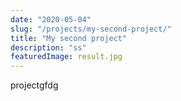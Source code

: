 ```yaml
---
date: "2020-05-04"
slug: "/projects/my-second-project/"
title: "My second project"
description: "ss"
featuredImage: result.jpg
---
```

projectgfdg